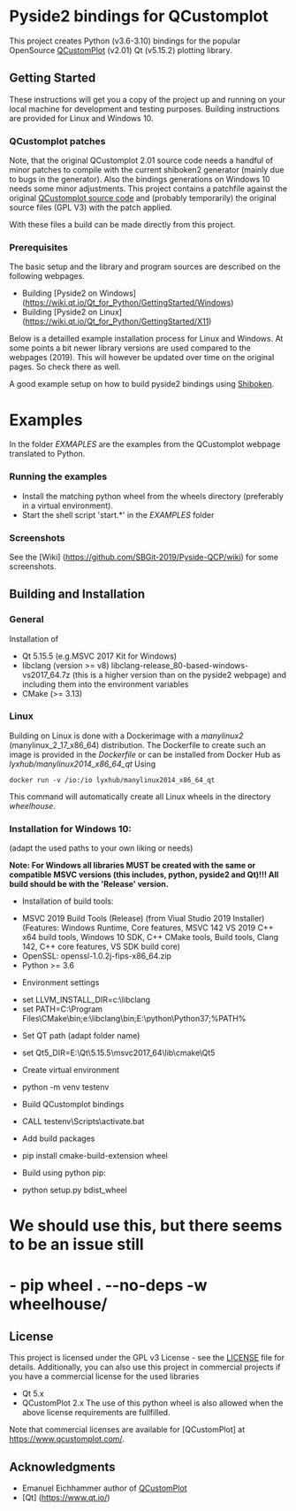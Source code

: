 # Pyside2 bindings for QCustomplot

This project creates Python (v3.6-3.10) bindings for the popular OpenSource [QCustomPlot](https://www.qcustomplot.com/) (v2.01) Qt (v5.15.2) plotting library.

## Getting Started

These instructions will get you a copy of the project up and running on your local machine for development and testing purposes.
Building instructions are provided for Linux and Windows 10.

### QCustomplot patches
Note, that the original QCustomplot 2.01 source code needs a handful of minor patches to compile with the current shiboken2 generator
(mainly due to bugs in the generator). Also the bindings generations on Windows 10 needs some minor adjustments. This project contains
a patchfile against the original [QCustomplot source code](https://www.qcustomplot.com/) and (probably temporarily) the original source files
(GPL V3) with the patch applied.

With these files a build can be made directly from this project.

### Prerequisites

The basic setup and the library and program sources are described on the following webpages. 
* Building [Pyside2 on Windows] (https://wiki.qt.io/Qt_for_Python/GettingStarted/Windows)
* Building [Pyside2 on Linux] (https://wiki.qt.io/Qt_for_Python/GettingStarted/X11)

Below is a detailled example installation process for Linux and Windows. At some points a bit newer library versions are used compared to the webpages (2019).
This will however be updated over time on the original pages. So check there as well.

A good example setup on how to build pyside2 bindings using [Shiboken](https://blog.basyskom.com/2019/using-shiboken2-to-create-python-bindings-for-a-qt-library/).

# Examples
In the folder *EXMAPLES* are the examples from the QCustomplot webpage translated to Python. 

### Running the examples
* Install the matching python wheel from the wheels directory (preferably in a virtual environment).
* Start the shell script 'start.*' in the *EXAMPLES* folder 

### Screenshots
See the [Wiki] (https://github.com/SBGit-2019/Pyside-QCP/wiki) for some screenshots.

## Building and Installation

### General
Installation of
- Qt 5.15.5 (e.g.MSVC 2017 Kit for Windows)
- libclang (version >= v8) libclang-release_80-based-windows-vs2017_64.7z (this is a higher version than on the pyside2 webpage) and including them into the environment variables
- CMake (>= 3.13) 

### Linux
Building on Linux is done with a Dockerimage with a _manylinux2_ (manylinux_2_17_x86_64) distribution. 
The Dockerfile to create such an image is provided in the _Dockerfile_ or can be installed from 
Docker Hub as *lyxhub/manylinux2014_x86_64_qt*
Using
```
docker run -v /io:/io lyxhub/manylinux2014_x86_64_qt
```
This command will automatically create all Linux wheels in the directory _wheelhouse_.

### Installation for Windows 10:
(adapt the used paths to your own liking or needs)

**Note: For Windows all libraries MUST be created with the same or compatible MSVC versions (this includes, python, pyside2 and Qt)!!!
All build should be with the 'Release' version.**

* Installation of build tools:
- MSVC 2019 Build Tools (Release) (from Viual Studio 2019 Installer)
  (Features: Windows Runtime, Core features, MSVC 142 VS 2019 C++ x64 build tools, Windows 10 SDK, C++ CMake tools, Build tools, Clang 142, C++ core features, VS SDK build core)
- OpenSSL: openssl-1.0.2j-fips-x86_64.zip
- Python >= 3.6 

* Environment settings
- set LLVM_INSTALL_DIR=c:\libclang
- set PATH=C:\Program Files\CMake\bin;e:\libclang\bin;E:\python\Python37;%PATH%
* Set QT path (adapt folder name)
- set Qt5_DIR=E:\Qt\5.15.5\msvc2017_64\lib\cmake\Qt5

* Create virtual environment
- python -m venv testenv 

* Build QCustomplot bindings
- CALL testenv\Scripts\activate.bat 

* Add build packages
- pip install cmake-build-extension wheel

* Build using python pip:
- python setup.py bdist_wheel

# We should use this, but there seems to be an issue still
# - pip wheel .  --no-deps -w wheelhouse/ 



## License

This project is licensed under the GPL v3 License - see the [LICENSE](https://github.com/SBGit-2019/Pyside-QCP/blob/master/LICENSE) file for details.
Additionally, you can also use this project in commercial projects if you have a commercial license for the used libraries
* Qt 5.x
* QCustomPlot 2.x
The use of this python wheel is also allowed when the above license requirements are fullfilled.

Note that commercial licenses are available for [QCustomPlot] at https://www.qcustomplot.com/.

## Acknowledgments

* Emanuel Eichhammer author of [QCustomPlot](https://www.qcustomplot.com/)
* [Qt] (https://www.qt.io/)


